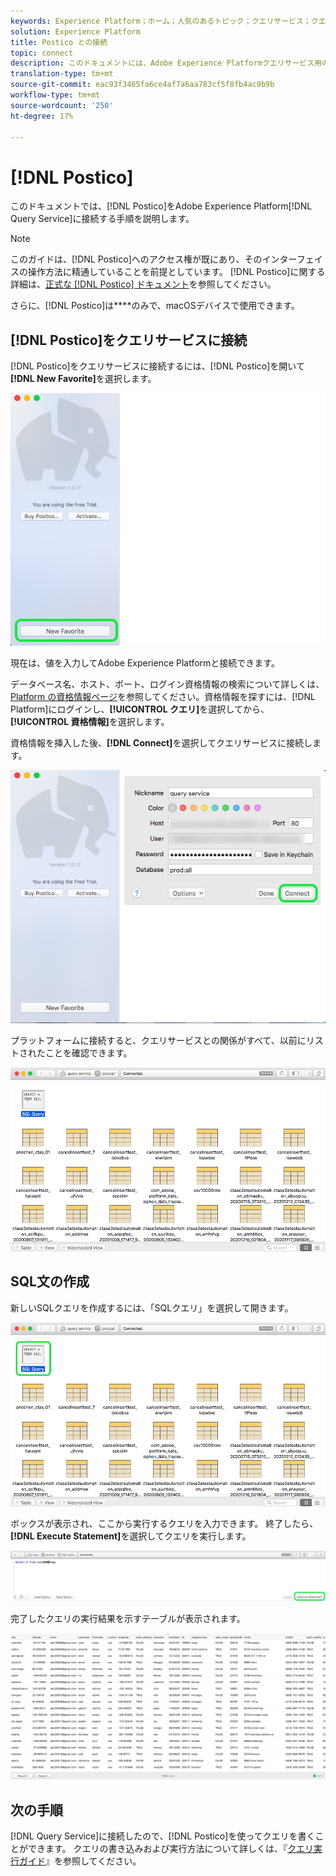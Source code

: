 ```yaml
---
keywords: Experience Platform；ホーム；人気のあるトピック；クエリサービス；クエリサービス；ポスティコ；ポスティコ；クエリサービスに接続；
solution: Experience Platform
title: Postico との接続
topic: connect
description: このドキュメントには、Adobe Experience Platformクエリサービス用のバックアップクライアントPosticoをインストールするためのリンクが含まれています。
translation-type: tm+mt
source-git-commit: eac93f3465fa6ce4af7a6aa783cf5f8fb4ac9b9b
workflow-type: tm+mt
source-wordcount: '250'
ht-degree: 17%

---
```



# [!DNL Postico]

このドキュメントでは、[!DNL Postico]をAdobe Experience Platform[!DNL Query Service]に接続する手順を説明します。

>[!NOTE]
>
> このガイドは、[!DNL Postico]へのアクセス権が既にあり、そのインターフェイスの操作方法に精通していることを前提としています。 [!DNL Postico]に関する詳細は、[正式な [!DNL Postico] ドキュメント](https://eggerapps.at/postico/docs)を参照してください。
> 
> さらに、[!DNL Postico]は&#x200B;****&#x200B;のみで、macOSデバイスで使用できます。

## [!DNL Postico]をクエリサービスに接続

[!DNL Postico]をクエリサービスに接続するには、[!DNL Postico]を開いて&#x200B;**[!DNL New Favorite]**&#x200B;を選択します。

![](../images/clients/postico/open-postico.png)

現在は、値を入力してAdobe Experience Platformと接続できます。

データベース名、ホスト、ポート、ログイン資格情報の検索について詳しくは、[Platform の資格情報ページ](https://platform.adobe.com/query/configuration)を参照してください。資格情報を探すには、[!DNL Platform]にログインし、**[!UICONTROL クエリ]**&#x200B;を選択してから、**[!UICONTROL 資格情報]**&#x200B;を選択します。

資格情報を挿入した後、**[!DNL Connect]**&#x200B;を選択してクエリサービスに接続します。

![](../images/clients/postico/authentication-details.png)

プラットフォームに接続すると、クエリサービスとの関係がすべて、以前にリストされたことを確認できます。

![](../images/clients/postico/show-queries.png)

## SQL文の作成

新しいSQLクエリを作成するには、「SQLクエリ」を選択して開きます。

![](../images/clients/postico/create-query.png)

ボックスが表示され、ここから実行するクエリを入力できます。 終了したら、**[!DNL Execute Statement]**&#x200B;を選択してクエリを実行します。

![](../images/clients/postico/run-statement.png)

完了したクエリの実行結果を示すテーブルが表示されます。

![](../images/clients/postico/query-results.png)

## 次の手順

[!DNL Query Service]に接続したので、[!DNL Postico]を使ってクエリを書くことができます。 クエリの書き込みおよび実行方法について詳しくは、『[クエリ実行ガイド](../best-practices/writing-queries.md)』を参照してください。